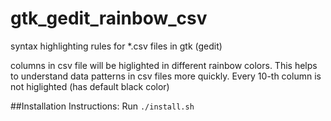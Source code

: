 # gtk_gedit_rainbow_csv
syntax highlighting rules for *.csv files in gtk (gedit)

columns in csv file will be higlighted in different rainbow colors. This helps to understand data patterns in csv files more quickly. Every 10-th column is not higlighted (has default black color)

##Installation Instructions:
Run `./install.sh`
